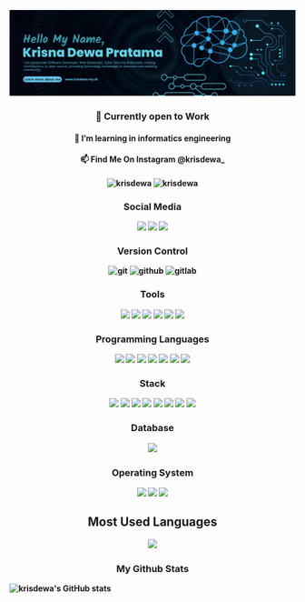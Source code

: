 ![banner](https://raw.githubusercontent.com/krisdewa/krisdewa/main/banner-sip.png)
<h3 align="center"><strong>👋 Currently open to Work</h3>
<h4 align="center"><strong>🌱 I’m learning in informatics engineering </h4>
<h4 align="center"><strong> 📫 Find Me On Instagram </strong>@krisdewa_</h4>

<p align="center"> 
<img src="https://komarev.com/ghpvc/?username=krisdewa&label=Profile%20views&color=0e75b6&style=flat" alt="krisdewa" />
<img src="https://img.shields.io/youtube/channel/subscribers/UCcFXtJI7vNklL6XHSevgXZg?style=social" alt="krisdewa"></a>
</p>

<h3 align="center"><strong>Social Media</strong></h3>
<p align="center">
<a href="https://www.instagram.com/krisdewa_/?hl=id"><img src="https://img.shields.io/badge/Instagram-E4405F?style=for-the-badge&logo=instagram&logoColor=white"></a>
<a href="https://www.linkedin.com/in/krisna-dewa-pratama-9aa907153/"><img src="https://img.shields.io/badge/LinkedIn-0077B5?style=for-the-badge&logo=linkedin&logoColor=white"></a>
<a href="https://www.youtube.com/channel/UCcFXtJI7vNklL6XHSevgXZg"><img src="https://img.shields.io/badge/YouTube-FF0000?style=for-the-badge&logo=youtube&logoColor=white"></a>
</p>

<h3 align="center">Version Control</h3>
<p align="center">
<img src="https://img.shields.io/badge/Git-F05032?style=for-the-badge&logo=git&logoColor=white" alt="git">
<img src="https://img.shields.io/badge/GitHub-181717?style=for-the-badge&logo=github&logoColor=white" alt="github">
<img src="https://img.shields.io/badge/GitLab-FCA121?style=for-the-badge&logo=gitlab&logoColor=white" alt="gitlab">
</p>


<h3 align="center"><strong>Tools</strong></h3>
<p align="center">
<a href="#"><img src="https://img.shields.io/badge/Visual_Studio_Code-0078D4?style=for-the-badge&logo=visual%20studio%20code&logoColor=white"></a>
<a href="#"><img src="https://img.shields.io/badge/IntelliJ_IDEA-000000.svg?style=for-the-badge&logo=intellij-idea&logoColor=white"></a>
<a href="#"><img src="https://img.shields.io/badge/Colab-F9AB00?style=for-the-badge&logo=googlecolab&color=525252"></a>
<a href="#"><img src="https://img.shields.io/badge/CLion-000000?style=for-the-badge&logo=clion&logoColor=white"></a>
<a href="#"><img src="https://img.shields.io/badge/Android_Studio-3DDC84?style=for-the-badge&logo=android-studio&logoColor=white"></a>
<a href="#"><img src="https://img.shields.io/badge/PyCharm-000000.svg?&style=for-the-badge&logo=PyCharm&logoColor=white"></a>
</p>


<h3 align="center"><strong>Programming Languages</strong></h3>
<p align="center">
<a href="#"><img src="https://img.shields.io/badge/HTML5-E34F26?style=for-the-badge&logo=html5&logoColor=white"></a>
<a href="#"><img src="https://img.shields.io/badge/CSS3-1572B6?style=for-the-badge&logo=css3&logoColor=white"></a>
<a href="#"><img src="https://img.shields.io/badge/JavaScript-F7DF1E?style=for-the-badge&logo=javascript&logoColor=black"></a>
<a href="#"><img src="https://img.shields.io/badge/PHP-777BB4?style=for-the-badge&logo=php&logoColor=white"></a>
<a href="#"><img src=" https://img.shields.io/badge/Python-3776AB?style=for-the-badge&logo=python&logoColor=white"></a>
<a href="#"><img src="https://img.shields.io/badge/Java-ED8B00?style=for-the-badge&logo=java&logoColor=white"></a>
<a href="#"><img src="https://img.shields.io/badge/C%2B%2B-00599C?style=for-the-badge&logo=c%2B%2B&logoColor=white"></a>
</p>

<h3 align="center"><strong>Stack</strong></h3>
<p align="center">
<a href="#"><img src="https://img.shields.io/badge/Laravel-FF2D20?style=for-the-badge&logo=laravel&logoColor=white"></a>
<a href="#"><img src="https://img.shields.io/badge/CodeIgniter-EE4623?style=for-the-badge&logo=codeigniter&logoColor=white"></a>
<a href="#"><img src="https://img.shields.io/badge/Node.js-43853D?style=for-the-badge&logo=node.js&logoColor=white"></a>
<a href="#"><img src="https://img.shields.io/badge/Express.js-404D59?style=for-the-badge"></a>
<a href="#"><img src="https://img.shields.io/badge/React-20232A?style=for-the-badge&logo=react&logoColor=61DAFB"></a>
<a href="#"><img src="https://img.shields.io/badge/Vue.js-35495E?style=for-the-badge&logo=vue.js&logoColor=4FC08D"></a>
<a href="#"><img src="https://img.shields.io/badge/Bootstrap-563D7C?style=for-the-badge&logo=bootstrap&logoColor=white"></a>
<a href="#"><img src="https://img.shields.io/badge/Tailwind_CSS-38B2AC?style=for-the-badge&logo=tailwind-css&logoColor=white"></a>
</p>

<h3 align="center">
    <strong>Database</strong>
</h3>
<p align="center">
<a href="#"><img src="https://img.shields.io/badge/MySQL-00000F?style=for-the-badge&logo=mysql&logoColor=white"></a>
<!-- <a href="#"><img src="https://img.shields.io/badge/PostgreSQL-316192?style=for-the-badge&logo=postgresql&logoColor=white"></a> -->
</p>

<h3 align="center"><strong>Operating System</strong></h3>
<p align="center">
<a href="#"><img src="https://img.shields.io/badge/Windows-0078D6?style=for-the-badge&logo=windows&logoColor=white"></a>
<a href="#"><img src="https://img.shields.io/badge/Linux-FCC624?style=for-the-badge&logo=linux&logoColor=black"></a>
<a href="#"><img src="https://img.shields.io/badge/Android-3DDC84?style=for-the-badge&logo=android&logoColor=white"></a>
</p>

<!-- <a href="#"><img src=" "></a>
<a href="#"><img src=" "></a>
<a href="#"><img src=" "></a>
<a href="#"><img src=" "></a>
<a href="#"><img src=" "></a>
<a href="#"><img src=" "></a>
<a href="#"><img src=" "></a>
<a href="#"><img src=" "></a> -->

<h2 align="center">
    <strong> Most Used Languages</strong>
</h2>
<p align="center">
<img src="https://github-readme-stats.vercel.app/api/top-langs/?username=krisdewa&theme=white-green">
</p>

<h3 align="center"><strong>My Github Stats</strong></h3>
<p align="center">

![krisdewa's GitHub stats](https://github-readme-stats.vercel.app/api?username=krisdewa&show_icons=true&theme=radical)
</p>

